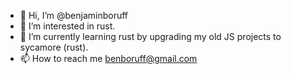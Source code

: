 - 👋 Hi, I’m @benjaminboruff
- 👀 I’m interested in rust.
- 🌱 I’m currently learning rust by upgrading my old JS projects to sycamore (rust).
- 📫 How to reach me benboruff@gmail.com

<!---
benjaminboruff/benjaminboruff is a ✨ special ✨ repository because its `README.md` (this file) appears on your GitHub profile.
You can click the Preview link to take a look at your changes.
--->
